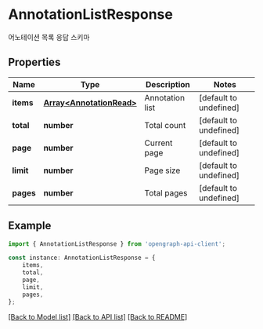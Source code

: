# AnnotationListResponse

어노테이션 목록 응답 스키마

## Properties

Name | Type | Description | Notes
------------ | ------------- | ------------- | -------------
**items** | [**Array&lt;AnnotationRead&gt;**](AnnotationRead.md) | Annotation list | [default to undefined]
**total** | **number** | Total count | [default to undefined]
**page** | **number** | Current page | [default to undefined]
**limit** | **number** | Page size | [default to undefined]
**pages** | **number** | Total pages | [default to undefined]

## Example

```typescript
import { AnnotationListResponse } from 'opengraph-api-client';

const instance: AnnotationListResponse = {
    items,
    total,
    page,
    limit,
    pages,
};
```

[[Back to Model list]](../README.md#documentation-for-models) [[Back to API list]](../README.md#documentation-for-api-endpoints) [[Back to README]](../README.md)
